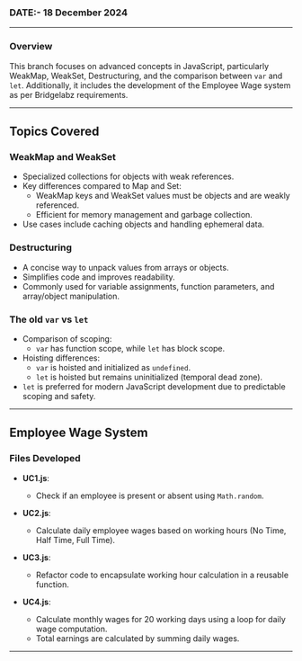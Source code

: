 ### DATE:- 18 December 2024
---

### **Overview**  
This branch focuses on advanced concepts in JavaScript, particularly WeakMap, WeakSet, Destructuring, and the comparison between `var` and `let`. Additionally, it includes the development of the Employee Wage system as per Bridgelabz requirements.  

---

## **Topics Covered**  

### **WeakMap and WeakSet**  
- Specialized collections for objects with weak references.  
- Key differences compared to Map and Set:  
  - WeakMap keys and WeakSet values must be objects and are weakly referenced.  
  - Efficient for memory management and garbage collection.  
- Use cases include caching objects and handling ephemeral data.  

### **Destructuring**  
- A concise way to unpack values from arrays or objects.  
- Simplifies code and improves readability.  
- Commonly used for variable assignments, function parameters, and array/object manipulation.  

### **The old `var` vs `let`**  
- Comparison of scoping:  
  - `var` has function scope, while `let` has block scope.  
- Hoisting differences:  
  - `var` is hoisted and initialized as `undefined`.  
  - `let` is hoisted but remains uninitialized (temporal dead zone).  
- `let` is preferred for modern JavaScript development due to predictable scoping and safety.

---

## **Employee Wage System**  

### **Files Developed**  
- **UC1.js**:  
  - Check if an employee is present or absent using `Math.random`.  

- **UC2.js**:  
  - Calculate daily employee wages based on working hours (No Time, Half Time, Full Time).  

- **UC3.js**:  
  - Refactor code to encapsulate working hour calculation in a reusable function.  

- **UC4.js**:  
  - Calculate monthly wages for 20 working days using a loop for daily wage computation.  
  - Total earnings are calculated by summing daily wages.  

---

